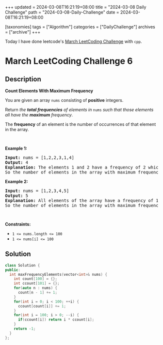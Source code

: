 +++
updated = 2024-03-08T16:21:19+08:00
title = "2024-03-08 Daily Challenge"
path = "2024-03-08-Daily-Challenge"
date = 2024-03-08T16:21:19+08:00

[taxonomies]
tags = ["Algorithm"]
categories = ["DailyChallenge"]
archives = ["archive"]
+++

Today I have done leetcode's [March LeetCoding Challenge](https://leetcode.com/problems/count-elements-with-maximum-frequency/) with `cpp`.

<!-- more -->

# March LeetCoding Challenge 6

## Description

**Count Elements With Maximum Frequency**

<p>You are given an array <code>nums</code> consisting of <strong>positive</strong> integers.</p>

<p>Return <em>the <strong>total frequencies</strong> of elements in</em><em> </em><code>nums</code>&nbsp;<em>such that those elements all have the <strong>maximum</strong> frequency</em>.</p>

<p>The <strong>frequency</strong> of an element is the number of occurrences of that element in the array.</p>

<p>&nbsp;</p>
<p><strong class="example">Example 1:</strong></p>

<pre>
<strong>Input:</strong> nums = [1,2,2,3,1,4]
<strong>Output:</strong> 4
<strong>Explanation:</strong> The elements 1 and 2 have a frequency of 2 which is the maximum frequency in the array.
So the number of elements in the array with maximum frequency is 4.
</pre>

<p><strong class="example">Example 2:</strong></p>

<pre>
<strong>Input:</strong> nums = [1,2,3,4,5]
<strong>Output:</strong> 5
<strong>Explanation:</strong> All elements of the array have a frequency of 1 which is the maximum.
So the number of elements in the array with maximum frequency is 5.
</pre>

<p>&nbsp;</p>
<p><strong>Constraints:</strong></p>

<ul>
	<li><code>1 &lt;= nums.length &lt;= 100</code></li>
	<li><code>1 &lt;= nums[i] &lt;= 100</code></li>
</ul>

## Solution

``` cpp
class Solution {
public:
  int maxFrequencyElements(vector<int>& nums) {
    int count[100] = {};
    int ccount[101] = {};
    for(auto n : nums) {
      count[n - 1] += 1;
    }
    for(int i = 0; i < 100; ++i) {
      ccount[count[i]] += 1;
    }
    for(int i = 100; i > 0; --i) {
      if(ccount[i]) return i * ccount[i];
    }
    return -1;
  }
};
```
